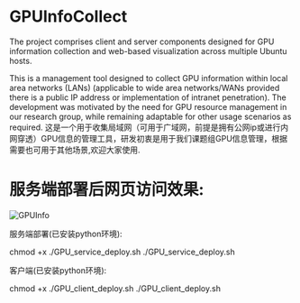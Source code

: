 # GPUInfoCollect
The project comprises client and server components designed for GPU information collection and web-based visualization across multiple Ubuntu hosts.

This is a management tool designed to collect GPU information within local area networks (LANs) (applicable to wide area networks/WANs provided there is a public IP address or implementation of intranet penetration). The development was motivated by the need for GPU resource management in our research group, while remaining adaptable for other usage scenarios as required.
这是一个用于收集局域网（可用于广域网，前提是拥有公网ip或进行内网穿透）GPU信息的管理工具，研发初衷是用于我们课题组GPU信息管理，根据需要也可用于其他场景,欢迎大家使用.

# 服务端部署后网页访问效果:
![GPUInfo](https://github.com/user-attachments/assets/b2acc3aa-a70f-402b-bd13-811b3b81daac)


服务端部署(已安装python环境):

chmod +x ./GPU_service_deploy.sh
./GPU_service_deploy.sh


客户端(已安装python环境):

chmod +x ./GPU_client_deploy.sh
./GPU_client_deploy.sh
